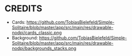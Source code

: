 # CREDITS

- Cards: https://github.com/TobiasBielefeld/Simple-Solitaire/blob/master/app/src/main/res/drawable-nodpi/cards_classic.png
- Background: https://github.com/TobiasBielefeld/Simple-Solitaire/blob/master/app/src/main/res/drawable-nodpi/backgrounds_stacks.png
